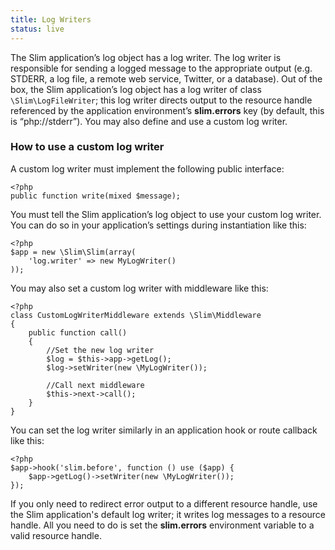 ```yaml
---
title: Log Writers
status: live
---
```


The Slim application’s log object has a log writer. The log writer is responsible for sending a logged message to
the appropriate output (e.g. STDERR, a log file, a remote web service, Twitter, or a database). Out of the box,
the Slim application’s log object has a log writer of class `\Slim\LogFileWriter`; this log writer directs output
to the resource handle referenced by the application environment’s **slim.errors** key (by default, this is
“php://stderr”). You may also define and use a custom log writer.

### How to use a custom log writer

A custom log writer must implement the following public interface:

    <?php
    public function write(mixed $message);

You must tell the Slim application’s log object to use your custom log writer. You can do so in your application’s
settings during instantiation like this:

    <?php
    $app = new \Slim\Slim(array(
        'log.writer' => new MyLogWriter()
    ));

You may also set a custom log writer with middleware like this:

    <?php
    class CustomLogWriterMiddleware extends \Slim\Middleware
    {
        public function call()
        {
            //Set the new log writer
            $log = $this->app->getLog();
            $log->setWriter(new \MyLogWriter());

            //Call next middleware
            $this->next->call();
        }
    }

You can set the log writer similarly in an application hook or route callback like this:

    <?php
    $app->hook('slim.before', function () use ($app) {
        $app->getLog()->setWriter(new \MyLogWriter());
    });

If you only need to redirect error output to a different resource handle, use the Slim application's default log writer;
it writes log messages to a resource handle. All you need to do is set the **slim.errors** environment variable to a
valid resource handle.
